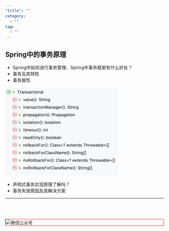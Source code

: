 ```yaml
---
"title": ""
category:
  - ""
tag:
  - ""
---
```



## Spring中的事务原理

- Spring中如何进行事务管理、Spring中事务框架有什么好处？
- 事务及其特性
- 事务属性 

![](./images/2023-10-24-18-18-18.png)

- 声明式事务实现原理了解吗？
- 事务失效原因及其解决方案






---
<br /><br /><br />
<img style="border:1px red solid; display:block; margin:0 auto;" :src="withBase('/qrcode.jpg')" alt="微信公众号" />
